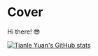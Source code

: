 # Cover
Hi there! 😎

[![Tianle Yuan's GitHub stats](https://github-readme-stats.vercel.app/api?username=yuantianle&show_icons=true&bg_color=#FC011A,#24292F)](http://yuantianle.com)

